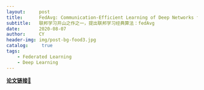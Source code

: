 ```yaml
---
layout:     post
title:      FedAvg: Communication-Efficient Learning of Deep Networks from Decentralized Data
subtitle:   联邦学习开山之作之一，提出联邦学习经典算法：fedAvg
date:       2020-08-07
author:     CY
header-img: img/post-bg-food3.jpg
catalog: 	 true
tags:
    - Federated Learning
    - Deep Learning
---
```


[**论文链接**🔗](https://arxiv.org/pdf/1602.05629.pdf)

